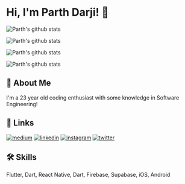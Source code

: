 # Hi, I'm Parth Darji! 👋

![Parth's github stats](https://github-readme-stats.vercel.app/api?username=parth-darji&show_icons=true&theme=react)

![Parth's github stats](https://github-readme-stats.vercel.app/api?username=parth-darji&show_icons=true&theme=react&count_private=true&hide_title=true&include_all_commits=true&hide=prs&custom_title=GitHub%20Stats%20and%20Languages)

![Parth's github stats](https://github-readme-stats.vercel.app/api?username=parth-darji&show_icons=true&theme=react&count_private=true)

![Parth's github stats](https://github-readme-stats.vercel.app/api?username=parth-darji&show_icons=true&theme=react&count_private=true&include_all_commits=true)

## 🚀 About Me
I'm a 23 year old coding enthusiast with some knowledge in Software Engineering!


## 🔗 Links
[![medium](https://img.shields.io/badge/medium-fff?style=for-the-badge&logo=medium&logoColor=black)](https://parthpdarji.medium.com)
[![linkedin](https://img.shields.io/badge/linkedin-0A66C2?style=for-the-badge&logo=linkedin&logoColor=white)](https://www.linkedin.com/in/parth-darji/)
[![instagram](https://img.shields.io/badge/instagram-1DA1F2?style=for-the-badge&logo=instagram&logoColor=white)](http://instagram.com/iparthdarji/)
[![twitter](https://img.shields.io/badge/twitter-fff?style=for-the-badge&logo=twitter&logoColor=black)](https://twitter.com/MrParthDarji)


## 🛠 Skills
Flutter, Dart, React Native, Dart, Firebase, Supabase, iOS, Android
